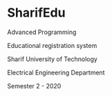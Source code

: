 # SharifEdu
Advanced Programming

Educational registration system



Sharif University of Technology

Electrical Engineering Department

Semester 2 - 2020
